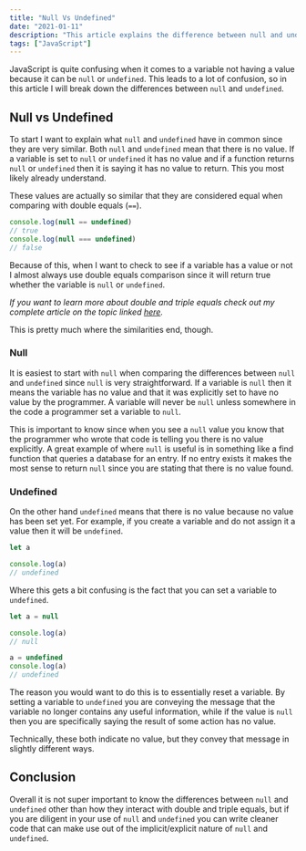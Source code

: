 ```yaml
---
title: "Null Vs Undefined"
date: "2021-01-11"
description: "This article explains the difference between null and undefined in depth."
tags: ["JavaScript"]
---
```


JavaScript is quite confusing when it comes to a variable not having a value because it can be `null` or `undefined`. This leads to a lot of confusion, so in this article I will break down the differences between `null` and `undefined`.

## Null vs Undefined

To start I want to explain what `null` and `undefined` have in common since they are very similar. Both `null` and `undefined` mean that there is no value. If a variable is set to `null` or `undefined` it has no value and if a function returns `null` or `undefined` then it is saying it has no value to return. This you most likely already understand.

These values are actually so similar that they are considered equal when comparing with double equals (`==`).

```js
console.log(null == undefined)
// true
console.log(null === undefined)
// false
```

Because of this, when I want to check to see if a variable has a value or not I almost always use double equals comparison since it will return true whether the variable is `null` or `undefined`.

_If you want to learn more about double and triple equals check out my complete article on the topic linked [here](/2020-08/==-vs-===)._

This is pretty much where the similarities end, though.

### Null

It is easiest to start with `null` when comparing the differences between `null` and `undefined` since `null` is very straightforward. If a variable is `null` then it means the variable has no value and that it was explicitly set to have no value by the programmer. A variable will never be `null` unless somewhere in the code a programmer set a variable to `null`.

This is important to know since when you see a `null` value you know that the programmer who wrote that code is telling you there is no value explicitly. A great example of where `null` is useful is in something like a find function that queries a database for an entry. If no entry exists it makes the most sense to return `null` since you are stating that there is no value found.

### Undefined

On the other hand `undefined` means that there is no value because no value has been set yet. For example, if you create a variable and do not assign it a value then it will be `undefined`.

```js
let a

console.log(a)
// undefined
```

Where this gets a bit confusing is the fact that you can set a variable to `undefined`.

```js
let a = null

console.log(a)
// null

a = undefined
console.log(a)
// undefined
```

The reason you would want to do this is to essentially reset a variable. By setting a variable to `undefined` you are conveying the message that the variable no longer contains any useful information, while if the value is `null` then you are specifically saying the result of some action has no value.

Technically, these both indicate no value, but they convey that message in slightly different ways.

## Conclusion

Overall it is not super important to know the differences between `null` and `undefined` other than how they interact with double and triple equals, but if you are diligent in your use of `null` and `undefined` you can write cleaner code that can make use out of the implicit/explicit nature of `null` and `undefined`.
